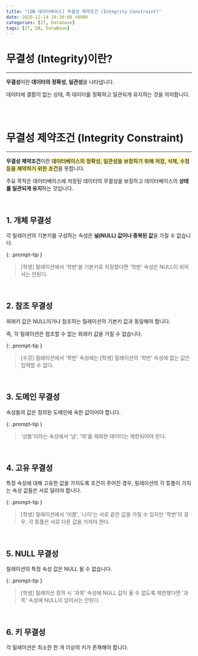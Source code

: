 ```yaml
---
title: "[DB 데이터베이스] 무결성 제약조건 (Integrity Constraint)"
date: 2020-12-14 19:30:00 +0900
categories: [IT, Database]
tags: [IT, DB, DataBase]
---
```




# **무결성 (Integrity)이란?**

---

**무결성**이란 **데이터의 정확성, 일관성**을 나타냅니다.

데이터에 결함이 없는 상태, 즉 데이터를 정확하고 일관되게 유지하는 것을 의미합니다.

<br/>

<br/>



# **무결성 제약조건 (Integrity Constraint)**

---

**무결성 제약조건**이란 <mark style="background-color: #fff5b1">데이터베이스의 정확성, 일관성을 보장하기 위해 저장, 삭제, 수정 등을 제약하기 위한 조건</mark>을 뜻합니다.

주요 목적은 데이터베이스에 저장된 데이터의 무결성을 보장하고 데이터베이스의 **상태를 일관되게 유지**하는 것입니다.



<br/>

## **1. 개체 무결성**

각 릴레이션의 기본키를 구성하는 속성은 **널(NULL) 값이나 중복된 값**을 가질 수 없습니다.

{: .prompt-tip }

> [학생] 릴레이션에서 '학번'을 기본키로 지정했다면 '학번' 속성은 NULL이 되어서는 안된다.





<br/>

## **2. 참조 무결성**



외래키 값은 NULL이거나 참조하는 릴레이션의 기본키 값과 동일해야 합니다. 

즉, 각 릴레이션은 참조할 수 없는 외래키 값을 가질 수 없습니다.

{: .prompt-tip }

> [수강] 릴레이션에서 '학번' 속성에는 [학생] 릴레이션의 '학번' 속성에 없는 값은 입력할 수 없다.





<br/>

## **3. 도메인 무결성**

속성들의 값은 정의된 도메인에 속한 값이어야 합니다.

{: .prompt-tip }

> '성별'이라는 속성에서 '남', '여'를 제외한 데이터는 제한되어야 한다.



<br/>

## **4. 고유 무결성**

특정 속성에 대해 고유한 값을 가지도록 조건이 주어진 경우, 릴레이션의  각 튜플이 가지는 속성 값들은 서로 달라야 합니다.

{: .prompt-tip }

> [학생] 릴레이션에서 '이름', '나이'는 서로 같은 값을 가질 수 있지만 '학번'의 경우, 각 튜플은 서로 다른 값을 가져야 한다.



<br/>

## **5. NULL 무결성**

릴레이션의 특정 속성 값은 NULL 될 수 없습니다.

{: .prompt-tip }

> [학생] 릴레이션 정의 시 '과목' 속성에 NULL 값이 올 수 없도록 제한했다면 '과목' 속성에 NULL이 있어서는 안된다. 



<br/>

## **6. 키 무결성**

각 릴레이션은 최소한 한 개 이상의 키가 존재해야 합니다.